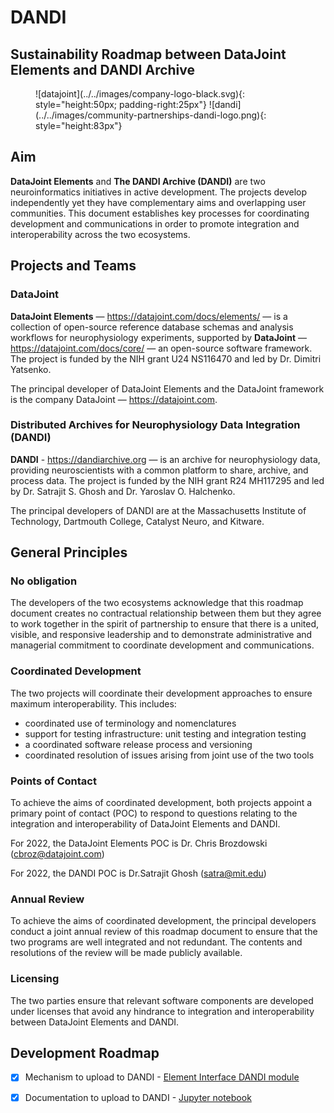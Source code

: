 # DANDI

## Sustainability Roadmap between DataJoint Elements and DANDI Archive

<figure markdown>
  ![datajoint](../../images/company-logo-black.svg){: style="height:50px; padding-right:25px"}
  ![dandi](../../images/community-partnerships-dandi-logo.png){: style="height:83px"}
</figure>

## Aim

**DataJoint Elements** and **The DANDI Archive (DANDI)** are two neuroinformatics
initiatives in active development. The projects develop independently yet they have
complementary aims and overlapping user communities. This document establishes key
processes for coordinating development and communications in order to promote
integration and interoperability across the two ecosystems.

## Projects and Teams

### DataJoint

**DataJoint Elements** — https://datajoint.com/docs/elements/ — is a collection of
  open-source reference database schemas and analysis workflows for neurophysiology
  experiments, supported by **DataJoint** — https://datajoint.com/docs/core/ — an
  open-source software framework. The project is funded by the NIH grant U24 NS116470
  and led by Dr. Dimitri Yatsenko.
  
The principal developer of DataJoint Elements and the DataJoint framework is the company
DataJoint — https://datajoint.com.

### Distributed Archives for Neurophysiology Data Integration (DANDI)

**DANDI** - https://dandiarchive.org — is an archive for neurophysiology data, 
providing neuroscientists with a common platform to share, archive, and process data. 
The project is funded by the NIH grant R24 MH117295 and led by Dr. Satrajit S. Ghosh 
and Dr. Yaroslav O. Halchenko.

The principal developers of DANDI are at the Massachusetts Institute of Technology, 
Dartmouth College, Catalyst Neuro, and Kitware.

## General Principles

### No obligation

The developers of the two ecosystems acknowledge that this roadmap document creates no 
contractual relationship between them but they agree to work together in the spirit of 
partnership to ensure that there is a united, visible, and responsive leadership and to 
demonstrate administrative and managerial commitment to coordinate development and 
communications.

### Coordinated Development

The two projects will coordinate their development approaches to ensure maximum
interoperability. This includes:

- coordinated use of terminology and nomenclatures
- support for testing infrastructure: unit testing and integration testing
- a coordinated software release process and versioning
- coordinated resolution of issues arising from joint use of the two tools

### Points of Contact

To achieve the aims of coordinated development, both projects appoint a primary point of
contact (POC) to respond to questions relating to the integration and interoperability 
of DataJoint Elements and DANDI.

For 2022, the DataJoint Elements POC is Dr. Chris Brozdowski (cbroz@datajoint.com)

For 2022, the DANDI POC is Dr.Satrajit Ghosh (satra@mit.edu)

### Annual Review

To achieve the aims of coordinated development, the principal developers conduct a 
joint annual review of this roadmap document to ensure that the two programs are well 
integrated and not redundant. The contents and resolutions of the review will be made 
publicly available.

### Licensing

The two parties ensure that relevant software components are developed under licenses
that avoid any hindrance to integration and interoperability between DataJoint Elements
and DANDI.

## Development Roadmap

- [x] Mechanism to upload to DANDI - 
  [Element Interface DANDI module](https://github.com/datajoint/element-interface/blob/main/element_interface/dandi.py)

- [x] Documentation to upload to DANDI - 
  [Jupyter notebook](https://github.com/datajoint/workflow-array-ephys/blob/main/notebooks/09-NWB-export.ipynb)
